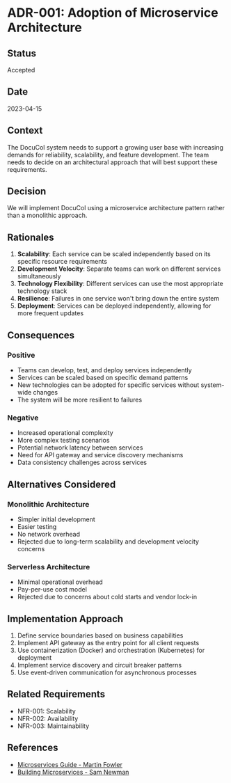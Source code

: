 # ADR-001: Adoption of Microservice Architecture

## Status
Accepted

## Date
2023-04-15

## Context
The DocuCol system needs to support a growing user base with increasing demands for reliability, scalability, and feature development. The team needs to decide on an architectural approach that will best support these requirements.

## Decision
We will implement DocuCol using a microservice architecture pattern rather than a monolithic approach.

## Rationales

1. **Scalability**: Each service can be scaled independently based on its specific resource requirements
2. **Development Velocity**: Separate teams can work on different services simultaneously
3. **Technology Flexibility**: Different services can use the most appropriate technology stack
4. **Resilience**: Failures in one service won't bring down the entire system
5. **Deployment**: Services can be deployed independently, allowing for more frequent updates

## Consequences

### Positive
- Teams can develop, test, and deploy services independently
- Services can be scaled based on specific demand patterns
- New technologies can be adopted for specific services without system-wide changes
- The system will be more resilient to failures

### Negative
- Increased operational complexity
- More complex testing scenarios
- Potential network latency between services
- Need for API gateway and service discovery mechanisms
- Data consistency challenges across services

## Alternatives Considered

### Monolithic Architecture
- Simpler initial development
- Easier testing
- No network overhead
- Rejected due to long-term scalability and development velocity concerns

### Serverless Architecture
- Minimal operational overhead
- Pay-per-use cost model
- Rejected due to concerns about cold starts and vendor lock-in

## Implementation Approach

1. Define service boundaries based on business capabilities
2. Implement API gateway as the entry point for all client requests
3. Use containerization (Docker) and orchestration (Kubernetes) for deployment
4. Implement service discovery and circuit breaker patterns
5. Use event-driven communication for asynchronous processes

## Related Requirements
- NFR-001: Scalability
- NFR-002: Availability
- NFR-003: Maintainability

## References
- [Microservices Guide - Martin Fowler](https://martinfowler.com/microservices/)
- [Building Microservices - Sam Newman](https://samnewman.io/books/building_microservices/)

